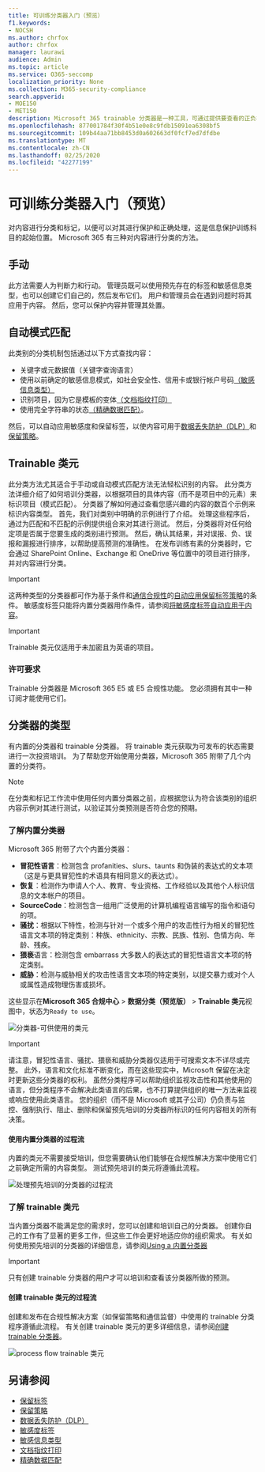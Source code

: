```yaml
---
title: 可训练分类器入门（预览）
f1.keywords:
- NOCSH
ms.author: chrfox
author: chrfox
manager: laurawi
audience: Admin
ms.topic: article
ms.service: O365-seccomp
localization_priority: None
ms.collection: M365-security-compliance
search.appverid:
- MOE150
- MET150
description: Microsoft 365 trainable 分类器是一种工具，可通过提供要查看的正负样本来识别各种类型的内容。 在分类器经过培训之后，您确认其结果是准确的。 然后，使用它搜索组织的内容，并对其进行分类以应用保留或敏感度标签，或将其包含在数据丢失防护（DLP）或保留策略中。
ms.openlocfilehash: 877001784f30f4b51e0e8c9fdb15091ea6308bf5
ms.sourcegitcommit: 109b44aa71bb8453d0a602663df0fcf7ed7dfdbe
ms.translationtype: MT
ms.contentlocale: zh-CN
ms.lasthandoff: 02/25/2020
ms.locfileid: "42277199"
---
```

# <a name="getting-started-with-trainable-classifiers-preview"></a>可训练分类器入门（预览）

对内容进行分类和标记，以便可以对其进行保护和正确处理，这是信息保护训练科目的起始位置。 Microsoft 365 有三种对内容进行分类的方法。

## <a name="manually"></a>手动

此方法需要人为判断力和行动。 管理员既可以使用预先存在的标签和敏感信息类型，也可以创建它们自己的，然后发布它们。 用户和管理员会在遇到问题时将其应用于内容。 然后，您可以保护内容并管理其处置。

## <a name="automated-pattern-matching"></a>自动模式匹配

此类别的分类机制包括通过以下方式查找内容：

- 关键字或元数据值（关键字查询语言）
- 使用以前确定的敏感信息模式，如社会安全性、信用卡或银行帐户号码[（敏感信息类型）](what-the-sensitive-information-types-look-for.md)
- 识别项目，因为它是模板的变体[（文档指纹打印）](document-fingerprinting.md)
- 使用完全字符串的状态[（精确数据匹配）](create-custom-sensitive-information-types-with-exact-data-match-based-classification.md)。

然后，可以自动应用敏感度和保留标签，以使内容可用于[数据丢失防护（DLP）](data-loss-prevention-policies.md)和[保留策略](retention-policies.md)。

## <a name="trainable-classifiers"></a>Trainable 类元

此分类方法尤其适合于手动或自动模式匹配方法无法轻松识别的内容。 此分类方法详细介绍了如何培训分类器，以根据项目的具体内容（而不是项目中的元素）来标识项目（模式匹配）。 分类器了解如何通过查看您感兴趣的内容的数百个示例来标识内容类型。 首先，我们对类别中明确的示例进行了介绍。 处理这些程序后，通过为匹配和不匹配的示例提供组合来对其进行测试。 然后，分类器将对任何给定项是否属于您要生成的类别进行预测。 然后，确认其结果，并对误报、负、误报和漏报进行排序，以帮助提高预测的准确性。 在发布训练有素的分类器时，它会通过 SharePoint Online、Exchange 和 OneDrive 等位置中的项目进行排序，并对内容进行分类。

> [!IMPORTANT]
> 这两种类型的分类器都可作为基于条件和[通信合规性](communication-compliance.md)的[自动应用保留标签策略](labels.md#applying-a-retention-label-automatically-based-on-conditions)的条件。 敏感度标签只能将内置分类器用作条件，请参阅[将敏感度标签自动应用于内容](apply-sensitivity-label-automatically.md)。

> [!IMPORTANT]
> Trainable 类元仅适用于未加密且为英语的项目。

### <a name="licensing-requirements"></a>许可要求

Trainable 分类器是 Microsoft 365 E5 或 E5 合规性功能。 您必须拥有其中一种订阅才能使用它们。

## <a name="types-of-classifiers"></a>分类器的类型

有内置的分类器和 trainable 分类器。 将 trainable 类元获取为可发布的状态需要进行一次投资培训。 为了帮助您开始使用分类器，Microsoft 365 附带了几个内置的分类符。

> [!NOTE]
> 在分类和标记工作流中使用任何内置分类器之前，应根据您认为符合该类别的组织内容示例对其进行测试，以验证其分类预测是否符合您的预期。

### <a name="understanding-built-in-classifiers"></a>了解内置分类器

Microsoft 365 附带了六个内置分类器：

- **冒犯性语言**：检测包含 profanities、slurs、taunts 和伪装的表达式的文本项（这是与更具冒犯性的术语具有相同意义的表达式）。
- **恢复**：检测作为申请人个人、教育、专业资格、工作经验以及其他个人标识信息的文本帐户的项目。
- **SourceCode**：检测包含一组用广泛使用的计算机编程语言编写的指令和语句的项。
- **骚扰**：根据以下特性，检测与针对一个或多个用户的攻击性行为相关的冒犯性语言文本项的特定类别：种族、ethnicity、宗教、民族、性别、色情方向、年龄、残疾。
- **猥亵**语言：检测包含 embarrass 大多数人的表达式的冒犯性语言文本项的特定类别。
- **威胁**：检测与威胁相关的攻击性语言文本项的特定类别，以提交暴力或对个人或属性造成物理伤害或损坏。

这些显示在**Microsoft 365 合规中心** > **数据分类（预览版）** > **Trainable 类元**视图中，状态为`Ready to use`。

![分类器-可供使用的类元](../media/classifiers-ready-to-use-classifiers.png)

> [!IMPORTANT]
> 请注意，冒犯性语言、骚扰、猥亵和威胁分类器仅适用于可搜索文本不详尽或完整。  此外，语言和文化标准不断变化，而在这些现实中，Microsoft 保留在决定时更新这些分类器的权利。 虽然分类程序可以帮助组织监视攻击性和其他使用的语言，但分类程序不会解决此类语言的后果，也不打算提供组织的唯一方法来监视或响应使用此类语言。 您的组织（而不是 Microsoft 或其子公司）仍负责与监控、强制执行、阻止、删除和保留预先培训的分类器所标识的任何内容相关的所有决策。

#### <a name="process-flow-for-using-built-in-classifiers"></a>使用内置分类器的过程流

内置的类元不需要接受培训，但您需要确认他们能够在合规性解决方案中使用它们之前确定所需的内容类型。 测试预先培训的类元将遵循此流程。

![处理预先培训的分类器的过程流](../media/classifier-pre-trained-classifier-flow.png)

### <a name="understanding-trainable-classifiers"></a>了解 trainable 类元

当内置分类器不能满足您的需求时，您可以创建和培训自己的分类器。 创建你自己的工作有了显著的更多工作，但这些工作会更好地适应你的组织需求。 有关如何使用预先培训的分类器的详细信息，请参阅[Using a 内置分类器](classifier-using-a-ready-to-use-classifier.md)

> [!IMPORTANT]
> 只有创建 trainable 分类器的用户才可以培训和查看该分类器所做的预测。

#### <a name="process-flow-for-creating-trainable-classifiers"></a>创建 trainable 类元的过程流

创建和发布在合规性解决方案（如保留策略和通信监督）中使用的 trainable 分类程序遵循此流程。 有关创建 trainable 类元的更多详细信息，请参阅[创建 trainable 分类器](classifier-creating-a-trainable-classifier.md)。

![process flow trainable 类元](../media/classifier-trainable-classifier-flow.png)

## <a name="see-also"></a>另请参阅

- [保留标签](labels.md)
- [保留策略](retention-policies.md)
- [数据丢失防护（DLP）](data-loss-prevention-policies.md)
- [敏感度标签](sensitivity-labels.md)
- [敏感信息类型](what-the-sensitive-information-types-look-for.md)
- [文档指纹打印](document-fingerprinting.md)
- [精确数据匹配](create-custom-sensitive-information-types-with-exact-data-match-based-classification.md)
